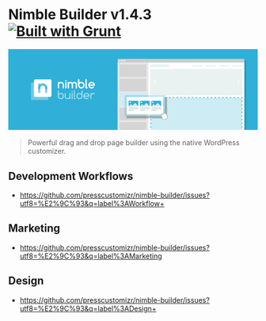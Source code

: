 # Nimble Builder v1.4.3 [![Built with Grunt](https://cdn.gruntjs.com/builtwith.png)](http://gruntjs.com/)
![Nimble Builder](/nimble.jpg)

> Powerful drag and drop page builder using the native WordPress customizer.

## Development Workflows
- https://github.com/presscustomizr/nimble-builder/issues?utf8=%E2%9C%93&q=label%3AWorkflow+

## Marketing
- https://github.com/presscustomizr/nimble-builder/issues?utf8=%E2%9C%93&q=label%3AMarketing

## Design
- https://github.com/presscustomizr/nimble-builder/issues?utf8=%E2%9C%93&q=label%3ADesign+
